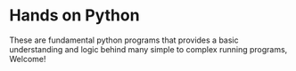 # Hands on Python
These are fundamental python programs that provides a basic understanding and logic behind many simple to complex running programs, Welcome!
